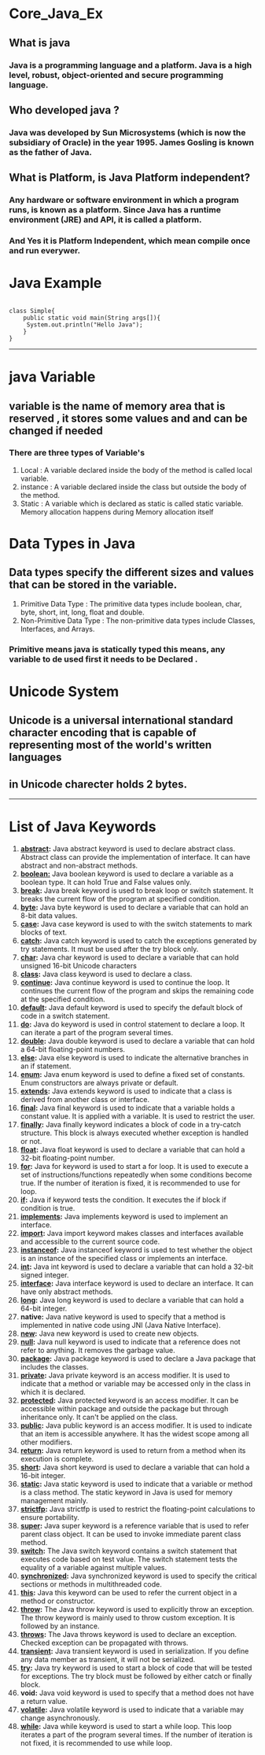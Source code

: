 # Core_Java_Ex
## What is java
### Java is a programming language and a platform. Java is a high level, robust, object-oriented and secure programming language.

## Who developed **java** ?
### Java was developed by Sun Microsystems (which is now the subsidiary of Oracle) in the year 1995. **James Gosling** is known as the father of Java.

## What is **Platform**, is Java Platform independent?
### Any hardware or software environment in which a program runs, is known as a platform. Since Java has a runtime environment (JRE) and API, it is called a platform.
### And Yes it is Platform Independent, which mean compile once and run everywer.

# Java Example
```

class Simple{  
    public static void main(String args[]){  
     System.out.println("Hello Java");  
    }  
}  
```
-------------------------------------------------------------------------------------------------------------------------------------------- 	

# java Variable
## variable is the name of memory area that is reserved , it stores some values and and can be changed if needed
### There are three types of Variable's 
1. Local : A variable declared inside the body of the method is called local variable. 
2. instance : A variable declared inside the class but outside the body of the method.
3. Static : A variable which is declared as static is called static variable. Memory allocation happens during Memory allocation itself 

# Data Types in Java
## Data types specify the different sizes and values that can be stored in the variable. 
1. Primitive Data Type : The primitive data types include boolean, char, byte, short, int, long, float and double.
2. Non-Primitive Data Type : The non-primitive data types include Classes, Interfaces, and Arrays.

### Primitive means java is statically typed this means, any variable to de used first it needs to be Declared . 

# Unicode System
## Unicode is a universal international standard character encoding that is capable of representing most of the world's written languages
## in Unicode charecter holds 2 bytes.

---------------------------------------------------------------------------------------------------------------------------------------------



# List of Java Keywords

<ol class="points">
<li><strong><a href="abstract-keyword-in-java">abstract</a>:</strong> Java abstract keyword is used to declare abstract class. Abstract class can provide the implementation of interface. It can have abstract and non-abstract methods.</li>
<li><strong><a href="boolean-keyword-in-java">boolean:</a></strong> Java boolean keyword is used to declare a variable as a boolean type. It can hold True and False values only.</li>
<li><strong><a href="java-break">break</a>:</strong> Java break keyword is used to break loop or switch statement. It breaks the current flow of the program at specified condition.</li>
<li><strong><a href="byte-keyword-in-java">byte</a>:</strong> Java byte keyword is used to declare a variable that can hold an 8-bit data values.</li>
<li><strong><a href="case-keyword-in-java">case</a>:</strong> Java case keyword is used to with the switch statements to mark blocks of text.</li>
<li><strong><a href="try-catch-block">catch</a>:</strong> Java catch keyword is used to catch the exceptions generated by try statements. It must be used after the try block only.</li>
<li><strong><a href="char-keyword-in-java">char</a>:</strong> Java char keyword is used to declare a variable that can hold unsigned 16-bit Unicode characters</li>
<li><strong><a href="class-keyword-in-java">class</a>:</strong> Java class keyword is used to declare a class.</li>
<li><strong><a href="java-continue">continue</a>:</strong> Java continue keyword is used to continue the loop. It continues the current flow of the program and skips the remaining code at the specified condition.</li>
<li><strong><a href="default-keyword-in-java">default</a>:</strong> Java default keyword is used to specify the default block of code in a switch statement.</li>
<li><strong><a href="java-do-while-loop">do</a>:</strong> Java do keyword is used in control statement to declare a loop. It can iterate a part of the program several times.</li>
<li><strong><a href="double-keyword-in-java">double</a>:</strong> Java double keyword is used to declare a variable that can hold a 64-bit floating-point numbers.</li>
<li><strong><a href="java-if-else">else</a>:</strong> Java else keyword is used to indicate the alternative branches in an if statement.</li>
<li><strong><a href="enum-in-java">enum</a>:</strong> Java enum keyword is used to define a fixed set of constants. Enum constructors are always private or default.</li>
<li><strong><a href="inheritance-in-java">extends</a>:</strong> Java extends keyword is used to indicate that a class is derived from another class or interface.</li>
<li><strong><a href="final-keyword">final</a>:</strong> Java final keyword is used to indicate that a variable holds a constant value. It is applied with a variable. It is used to restrict the user.</li>
<li><strong><a href="finally-block-in-exception-handling">finally</a>:</strong> Java finally keyword indicates a block of code in a try-catch structure. This block is always executed whether exception is handled or not.</li>
<li><strong><a href="float-keyword-in-java">float</a>:</strong> Java float keyword is used to declare a variable that can hold a 32-bit floating-point number.</li>
<li><strong><a href="java-for-loop">for</a>:</strong> Java for keyword is used to start a for loop. It is used to execute a set of instructions/functions repeatedly when some conditions become true. If the number of iteration is fixed, it is recommended to use for loop.</li>
<li><strong><a href="java-if-else">if</a>:</strong> Java if keyword tests the condition. It executes the if block if condition is true.</li>
<li><strong><a href="interface-in-java">implements</a>:</strong> Java implements keyword is used to implement an interface. </li> 
<li><strong><a href="package">import</a>:</strong> Java import keyword makes classes and interfaces available and accessible to the current source code.</li>
<li><strong><a href="downcasting-with-instanceof-operator">instanceof</a>:</strong> Java instanceof keyword is used to test whether the object is an instance of the specified class or implements an interface.</li>
<li><strong><a href="int-keyword-in-java">int</a>:</strong> Java int keyword is used to declare a variable that can hold a 32-bit signed integer.</li>
<li><strong><a href="interface-in-java">interface</a>:</strong> Java interface keyword is used to declare an interface. It can have only abstract methods.</li>
<li><strong><a href="long-keyword-in-java">long</a>:</strong> Java long keyword is used to declare a variable that can hold a 64-bit integer.</li>
<li><strong>native:</strong> Java native keyword is used to specify that a method is implemented in native code using JNI (Java Native Interface).</li>
<li><strong><a href="new-keyword-in-java">new</a>:</strong> Java new keyword is used to create new objects.</li>
<li><strong><a href="null-keyword-in-java">null</a>:</strong> Java null keyword is used to indicate that a reference does not refer to anything. It removes the garbage value.</li>
<li><strong><a href="package">package</a>:</strong> Java package keyword is used to declare a Java package that includes the classes.</li>
<li><strong><a href="private-keyword-in-java">private</a>:</strong> Java private keyword is an access modifier. It is used to indicate that a method or variable may be accessed only in the class in which it is declared.</li>
<li><strong><a href="protected-keyword-in-java">protected</a>:</strong> Java protected keyword is an access modifier. It can be accessible within package and outside the package but through inheritance only. It can't be applied on the class.</li>
<li><strong><a href="public-keyword-in-java">public</a>:</strong> Java public keyword is an access modifier. It is used to indicate that an item is accessible anywhere. It has the widest scope among all other modifiers.	</li>			
<li><strong><a href="return-keyword-in-java">return</a>:</strong> Java return keyword is used to return from a method when its execution is complete.</li>
<li><strong><a href="short-keyword-in-java">short</a>:</strong> Java short keyword is used to declare a variable that can hold a 16-bit integer.</li>
<li><strong><a href="static-keyword-in-java">static</a>:</strong> Java static keyword is used to indicate that a variable or method is a class method. The static keyword in Java is used for memory management mainly.</li>
<li><strong><a href="strictfp-keyword">strictfp</a>:</strong> Java strictfp is used to restrict the floating-point calculations to ensure portability.</li>
<li><strong><a href="super-keyword">super</a>:</strong> Java super keyword is a reference variable that is used to refer parent class object. It can be used to invoke immediate parent class method.</li>
<li><strong><a href="java-switch">switch</a>:</strong> The Java switch keyword contains a switch statement that executes code based on test value. The switch statement tests the equality of a variable against multiple values.</li>
<li><strong><a href="synchronization-in-java">synchronized</a>:</strong> Java synchronized keyword is used to specify the critical sections or methods in multithreaded code.  </li>
<li><strong><a href="this-keyword">this</a>:</strong> Java this keyword can be used to refer the current object in a method or constructor.</li>
<li><strong><a href="throw-keyword">throw</a>:</strong> The Java throw keyword is used to explicitly throw an exception. The throw keyword is mainly used to throw custom exception. It is followed by an instance.</li>
<li><strong><a href="throws-keyword-and-difference-between-throw-and-throws">throws</a>:</strong> The Java throws keyword is used to declare an exception. Checked exception can be propagated with throws.</li>
<li><strong><a href="transient-keyword">transient</a>:</strong> Java transient keyword is used in serialization. If you define any data member as transient, it will not be serialized.</li>
<li><strong><a href="try-catch-block">try</a>:</strong> Java try keyword is used to start a block of code that will be tested for exceptions. The try block must be followed by either catch or finally block.</li>
<li><strong>void:</strong> Java void keyword is used to specify that a method does not have a return value.</li>
<li><strong><a href="volatile-keyword-in-java">volatile</a>:</strong> Java volatile keyword is used to indicate that a variable may change asynchronously.</li>
<li><strong><a href="java-while-loop">while</a>:</strong> Java while keyword is used to start a while loop. This loop iterates a part of the program several times. If the number of iteration is not fixed, it is recommended to use while loop.</li>
</ol>








